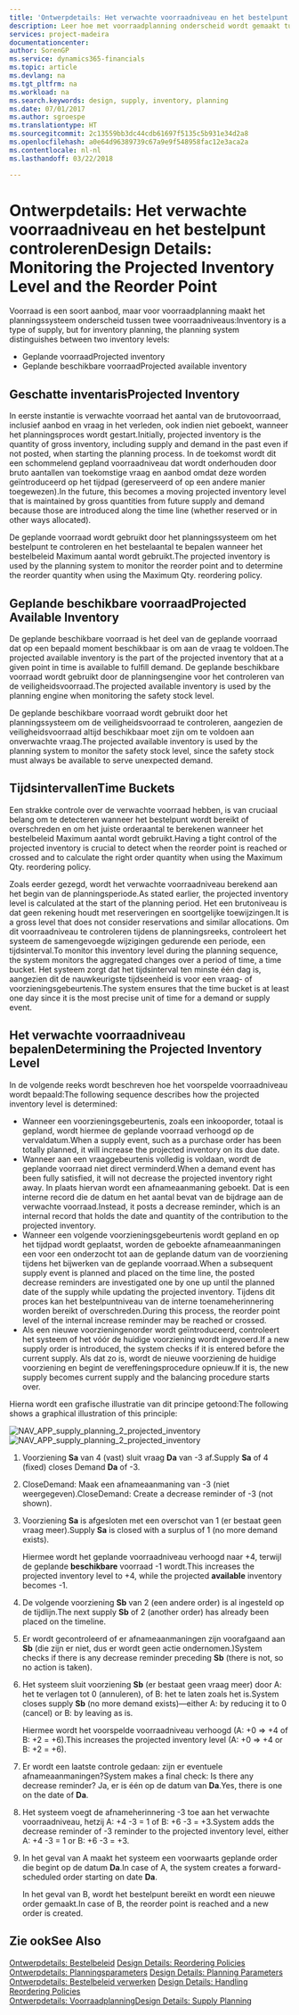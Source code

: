 ```yaml
---
title: 'Ontwerpdetails: Het verwachte voorraadniveau en het bestelpunt controleren | Microsoft Docs'
description: Leer hoe met voorraadplanning onderscheid wordt gemaakt tussen verwachte voorraad en verwachte beschikbare voorraadniveaus.
services: project-madeira
documentationcenter: 
author: SorenGP
ms.service: dynamics365-financials
ms.topic: article
ms.devlang: na
ms.tgt_pltfrm: na
ms.workload: na
ms.search.keywords: design, supply, inventory, planning
ms.date: 07/01/2017
ms.author: sgroespe
ms.translationtype: HT
ms.sourcegitcommit: 2c13559bb3dc44cdb61697f5135c5b931e34d2a8
ms.openlocfilehash: a0e64d96389739c67a9e9f548958fac12e3aca2a
ms.contentlocale: nl-nl
ms.lasthandoff: 03/22/2018

---
```

# <a name="design-details-monitoring-the-projected-inventory-level-and-the-reorder-point"></a><span data-ttu-id="55b62-103">Ontwerpdetails: Het verwachte voorraadniveau en het bestelpunt controleren</span><span class="sxs-lookup"><span data-stu-id="55b62-103">Design Details: Monitoring the Projected Inventory Level and the Reorder Point</span></span>
<span data-ttu-id="55b62-104">Voorraad is een soort aanbod, maar voor voorraadplanning maakt het planningssysteem onderscheid tussen twee voorraadniveaus:</span><span class="sxs-lookup"><span data-stu-id="55b62-104">Inventory is a type of supply, but for inventory planning, the planning system distinguishes between two inventory levels:</span></span>  

* <span data-ttu-id="55b62-105">Geplande voorraad</span><span class="sxs-lookup"><span data-stu-id="55b62-105">Projected inventory</span></span>  
* <span data-ttu-id="55b62-106">Geplande beschikbare voorraad</span><span class="sxs-lookup"><span data-stu-id="55b62-106">Projected available inventory</span></span>  

## <a name="projected-inventory"></a><span data-ttu-id="55b62-107">Geschatte inventaris</span><span class="sxs-lookup"><span data-stu-id="55b62-107">Projected Inventory</span></span>  
<span data-ttu-id="55b62-108">In eerste instantie is verwachte voorraad het aantal van de brutovoorraad, inclusief aanbod en vraag in het verleden, ook indien niet geboekt, wanneer het planningsproces wordt gestart.</span><span class="sxs-lookup"><span data-stu-id="55b62-108">Initially, projected inventory is the quantity of gross inventory, including supply and demand in the past even if not posted, when starting the planning process.</span></span> <span data-ttu-id="55b62-109">In de toekomst wordt dit een schommelend gepland voorraadniveau dat wordt onderhouden door bruto aantallen van toekomstige vraag en aanbod omdat deze worden geïntroduceerd op het tijdpad (gereserveerd of op een andere manier toegewezen).</span><span class="sxs-lookup"><span data-stu-id="55b62-109">In the future, this becomes a moving projected inventory level that is maintained by gross quantities from future supply and demand because those are introduced along the time line (whether reserved or in other ways allocated).</span></span>  

<span data-ttu-id="55b62-110">De geplande voorraad wordt gebruikt door het planningssysteem om het bestelpunt te controleren en het bestelaantal te bepalen wanneer het bestelbeleid Maximum aantal wordt gebruikt.</span><span class="sxs-lookup"><span data-stu-id="55b62-110">The projected inventory is used by the planning system to monitor the reorder point and to determine the reorder quantity when using the Maximum Qty. reordering policy.</span></span>  

## <a name="projected-available-inventory"></a><span data-ttu-id="55b62-111">Geplande beschikbare voorraad</span><span class="sxs-lookup"><span data-stu-id="55b62-111">Projected Available Inventory</span></span>  
<span data-ttu-id="55b62-112">De geplande beschikbare voorraad is het deel van de geplande voorraad dat op een bepaald moment beschikbaar is om aan de vraag te voldoen.</span><span class="sxs-lookup"><span data-stu-id="55b62-112">The projected available inventory is the part of the projected inventory that at a given point in time is available to fulfill demand.</span></span> <span data-ttu-id="55b62-113">De geplande beschikbare voorraad wordt gebruikt door de planningsengine voor het controleren van de veiligheidsvoorraad.</span><span class="sxs-lookup"><span data-stu-id="55b62-113">The projected available inventory is used by the planning engine when monitoring the safety stock level.</span></span>  

<span data-ttu-id="55b62-114">De geplande beschikbare voorraad wordt gebruikt door het planningssysteem om de veiligheidsvoorraad te controleren, aangezien de veiligheidsvoorraad altijd beschikbaar moet zijn om te voldoen aan onverwachte vraag.</span><span class="sxs-lookup"><span data-stu-id="55b62-114">The projected available inventory is used by the planning system to monitor the safety stock level, since the safety stock must always be available to serve unexpected demand.</span></span>  

## <a name="time-buckets"></a><span data-ttu-id="55b62-115">Tijdsintervallen</span><span class="sxs-lookup"><span data-stu-id="55b62-115">Time Buckets</span></span>  
<span data-ttu-id="55b62-116">Een strakke controle over de verwachte voorraad hebben, is van cruciaal belang om te detecteren wanneer het bestelpunt wordt bereikt of overschreden en om het juiste orderaantal te berekenen wanneer het bestelbeleid Maximum aantal wordt gebruikt.</span><span class="sxs-lookup"><span data-stu-id="55b62-116">Having a tight control of the projected inventory is crucial to detect when the reorder point is reached or crossed and to calculate the right order quantity when using the Maximum Qty. reordering policy.</span></span>  

<span data-ttu-id="55b62-117">Zoals eerder gezegd, wordt het verwachte voorraadniveau berekend aan het begin van de planningsperiode.</span><span class="sxs-lookup"><span data-stu-id="55b62-117">As stated earlier, the projected inventory level is calculated at the start of the planning period.</span></span> <span data-ttu-id="55b62-118">Het een brutoniveau is dat geen rekening houdt met reserveringen en soortgelijke toewijzingen.</span><span class="sxs-lookup"><span data-stu-id="55b62-118">It is a gross level that does not consider reservations and similar allocations.</span></span> <span data-ttu-id="55b62-119">Om dit voorraadniveau te controleren tijdens de planningsreeks, controleert het systeem de samengevoegde wijzigingen gedurende een periode, een tijdsinterval.</span><span class="sxs-lookup"><span data-stu-id="55b62-119">To monitor this inventory level during the planning sequence, the system monitors the aggregated changes over a period of time, a time bucket.</span></span> <span data-ttu-id="55b62-120">Het systeem zorgt dat het tijdsinterval ten minste één dag is, aangezien dit de nauwkeurigste tijdseenheid is voor een vraag- of voorzieningsgebeurtenis.</span><span class="sxs-lookup"><span data-stu-id="55b62-120">The system ensures that the time bucket is at least one day since it is the most precise unit of time for a demand or supply event.</span></span>  

## <a name="determining-the-projected-inventory-level"></a><span data-ttu-id="55b62-121">Het verwachte voorraadniveau bepalen</span><span class="sxs-lookup"><span data-stu-id="55b62-121">Determining the Projected Inventory Level</span></span>  
<span data-ttu-id="55b62-122">In de volgende reeks wordt beschreven hoe het voorspelde voorraadniveau wordt bepaald:</span><span class="sxs-lookup"><span data-stu-id="55b62-122">The following sequence describes how the projected inventory level is determined:</span></span>  

* <span data-ttu-id="55b62-123">Wanneer een voorzieningsgebeurtenis, zoals een inkooporder, totaal is gepland, wordt hiermee de geplande voorraad verhoogd op de vervaldatum.</span><span class="sxs-lookup"><span data-stu-id="55b62-123">When a supply event, such as a purchase order has been totally planned, it will increase the projected inventory on its due date.</span></span>  
* <span data-ttu-id="55b62-124">Wanneer aan een vraaggebeurtenis volledig is voldaan, wordt de geplande voorraad niet direct verminderd.</span><span class="sxs-lookup"><span data-stu-id="55b62-124">When a demand event has been fully satisfied, it will not decrease the projected inventory right away.</span></span> <span data-ttu-id="55b62-125">In plaats hiervan wordt een afnameaanmaning geboekt. Dat is een interne record die de datum en het aantal bevat van de bijdrage aan de verwachte voorraad.</span><span class="sxs-lookup"><span data-stu-id="55b62-125">Instead, it posts a decrease reminder, which is an internal record that holds the date and quantity of the contribution to the projected inventory.</span></span>  
* <span data-ttu-id="55b62-126">Wanneer een volgende voorzieningsgebeurtenis wordt gepland en op het tijdpad wordt geplaatst, worden de geboekte afnameaanmaningen een voor een onderzocht tot aan de geplande datum van de voorziening tijdens het bijwerken van de geplande voorraad.</span><span class="sxs-lookup"><span data-stu-id="55b62-126">When a subsequent supply event is planned and placed on the time line, the posted decrease reminders are investigated one by one up until the planned date of the supply while updating the projected inventory.</span></span> <span data-ttu-id="55b62-127">Tijdens dit proces kan het bestelpuntniveau van de interne toenameherinnering worden bereikt of overschreden.</span><span class="sxs-lookup"><span data-stu-id="55b62-127">During this process, the reorder point level of the internal increase reminder may be reached or crossed.</span></span>  
* <span data-ttu-id="55b62-128">Als een nieuwe voorzieningenorder wordt geïntroduceerd, controleert het systeem of het vóór de huidige voorziening wordt ingevoerd.</span><span class="sxs-lookup"><span data-stu-id="55b62-128">If a new supply order is introduced, the system checks if it is entered before the current supply.</span></span> <span data-ttu-id="55b62-129">Als dat zo is, wordt de nieuwe voorziening de huidige voorziening en begint de vereffeningsprocedure opnieuw.</span><span class="sxs-lookup"><span data-stu-id="55b62-129">If it is, the new supply becomes current supply and the balancing procedure starts over.</span></span>  

<span data-ttu-id="55b62-130">Hierna wordt een grafische illustratie van dit principe getoond:</span><span class="sxs-lookup"><span data-stu-id="55b62-130">The following shows a graphical illustration of this principle:</span></span>  

<span data-ttu-id="55b62-131">![](media/nav_app_supply_planning_2_projected_inventory.png "NAV_APP_supply_planning_2_projected_inventory")</span><span class="sxs-lookup"><span data-stu-id="55b62-131">![](media/nav_app_supply_planning_2_projected_inventory.png "NAV_APP_supply_planning_2_projected_inventory")</span></span>  

1. <span data-ttu-id="55b62-132">Voorziening **Sa** van 4 (vast) sluit vraag **Da** van -3 af.</span><span class="sxs-lookup"><span data-stu-id="55b62-132">Supply **Sa** of 4 (fixed) closes Demand **Da** of -3.</span></span>  
2. <span data-ttu-id="55b62-133">CloseDemand: Maak een afnameaanmaning van -3 (niet weergegeven).</span><span class="sxs-lookup"><span data-stu-id="55b62-133">CloseDemand: Create a decrease reminder of -3 (not shown).</span></span>  
3. <span data-ttu-id="55b62-134">Voorziening **Sa** is afgesloten met een overschot van 1 (er bestaat geen vraag meer).</span><span class="sxs-lookup"><span data-stu-id="55b62-134">Supply **Sa** is closed with a surplus of 1 (no more demand exists).</span></span>  

     <span data-ttu-id="55b62-135">Hiermee wordt het geplande voorraadniveau verhoogd naar +4, terwijl de geplande **beschikbare** voorraad -1 wordt.</span><span class="sxs-lookup"><span data-stu-id="55b62-135">This increases the projected inventory level to +4, while the projected **available** inventory becomes -1.</span></span>  

4. <span data-ttu-id="55b62-136">De volgende voorziening **Sb** van 2 (een andere order) is al ingesteld op de tijdlijn.</span><span class="sxs-lookup"><span data-stu-id="55b62-136">The next supply **Sb** of 2 (another order) has already been placed on the timeline.</span></span>  
5. <span data-ttu-id="55b62-137">Er wordt gecontroleerd of er afnameaanmaningen zijn voorafgaand aan **Sb** (die zijn er niet, dus er wordt geen actie ondernomen.)</span><span class="sxs-lookup"><span data-stu-id="55b62-137">System checks if there is any decrease reminder preceding **Sb** (there is not, so no action is taken).</span></span>  
6. <span data-ttu-id="55b62-138">Het systeem sluit voorziening **Sb** (er bestaat geen vraag meer) door A: het te verlagen tot 0 (annuleren), of B: het te laten zoals het is.</span><span class="sxs-lookup"><span data-stu-id="55b62-138">System closes supply **Sb** (no more demand exists)—either A: by reducing it to 0 (cancel) or B: by leaving as is.</span></span>  

     <span data-ttu-id="55b62-139">Hiermee wordt het voorspelde voorraadniveau verhoogd (A: +0 => +4 of B: +2 = +6).</span><span class="sxs-lookup"><span data-stu-id="55b62-139">This increases the projected inventory level (A: +0 => +4 or B: +2 = +6).</span></span>  

7. <span data-ttu-id="55b62-140">Er wordt een laatste controle gedaan: zijn er eventuele afnameaanmaningen?</span><span class="sxs-lookup"><span data-stu-id="55b62-140">System makes a final check: Is there any decrease reminder?</span></span> <span data-ttu-id="55b62-141">Ja, er is één op de datum van **Da**.</span><span class="sxs-lookup"><span data-stu-id="55b62-141">Yes, there is one on the date of **Da**.</span></span>  
8. <span data-ttu-id="55b62-142">Het systeem voegt de afnameherinnering -3 toe aan het verwachte voorraadniveau, hetzij A: +4 -3 = 1 of B: +6 -3 = +3.</span><span class="sxs-lookup"><span data-stu-id="55b62-142">System adds the decrease reminder of -3 reminder to the projected inventory level, either A: +4 -3 = 1 or B: +6 -3 = +3.</span></span>  
9. <span data-ttu-id="55b62-143">In het geval van A maakt het systeem een voorwaarts geplande order die begint op de datum **Da**.</span><span class="sxs-lookup"><span data-stu-id="55b62-143">In case of A, the system creates a forward-scheduled order starting on date **Da**.</span></span>  

     <span data-ttu-id="55b62-144">In het geval van B, wordt het bestelpunt bereikt en wordt een nieuwe order gemaakt.</span><span class="sxs-lookup"><span data-stu-id="55b62-144">In case of B, the reorder point is reached and a new order is created.</span></span>  

## <a name="see-also"></a><span data-ttu-id="55b62-145">Zie ook</span><span class="sxs-lookup"><span data-stu-id="55b62-145">See Also</span></span>  
<span data-ttu-id="55b62-146">[Ontwerpdetails: Bestelbeleid](design-details-reordering-policies.md) </span><span class="sxs-lookup"><span data-stu-id="55b62-146">[Design Details: Reordering Policies](design-details-reordering-policies.md) </span></span>  
<span data-ttu-id="55b62-147">[Ontwerpdetails: Planningsparameters](design-details-planning-parameters.md) </span><span class="sxs-lookup"><span data-stu-id="55b62-147">[Design Details: Planning Parameters](design-details-planning-parameters.md) </span></span>  
<span data-ttu-id="55b62-148">[Ontwerpdetails: Bestelbeleid verwerken](design-details-handling-reordering-policies.md) </span><span class="sxs-lookup"><span data-stu-id="55b62-148">[Design Details: Handling Reordering Policies](design-details-handling-reordering-policies.md) </span></span>  
[<span data-ttu-id="55b62-149">Ontwerpdetails: Voorraadplanning</span><span class="sxs-lookup"><span data-stu-id="55b62-149">Design Details: Supply Planning</span></span>](design-details-supply-planning.md)

